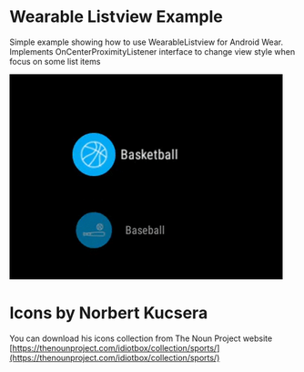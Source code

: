 # Wearable Listview Example

Simple example showing how to use WearableListview for Android Wear.
Implements OnCenterProximityListener interface to change view style when focus on some list items 

![androidwear-capture](images/listview.gif)

# Icons by Norbert Kucsera
You can download his icons collection from The Noun Project website [https://thenounproject.com/idiotbox/collection/sports/](https://thenounproject.com/idiotbox/collection/sports/)

